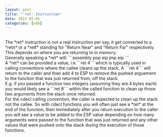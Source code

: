 ```yaml
---
layout: post
title: "'ret' Instruction"
date: 2022-05-01
categories: [x86]
---
```

<br>    
The *ret* instruction is not a real instruction per say, it get converted to a 
*retn* or a *retf* standing for "Return Near" and "Return Far" respectively. 
This depends on where you are returning to in memory.   
<br>    
Generally speaking a *ret* will:    
```assembly
pop eip
jmp eip
```    
<br>    
A *ret* can be provided a value, i.e.```ret 4``` which is typically used in
calling conventions where the callee cleans up the stack. A ```ret 4``` will 
return to the caller and then add 4 to ESP to remove the pushed arguement to 
the function that was just returned from, off the stack.     
<br>    
E.g. if you passed a function two integers (assuming they are 4 bytes each) you
would likely see a ```ret 8``` within the called function to clean up those two
arguments from the stack once returned.    
<br>    
For the cdecl calling convention, the caller is expected to clean up the stack 
not the callee. So with cdecl functions you will often just see a *ret* at the
end of the function, then immediately after you return execution to the caller 
you will see a value to be added to the ESP value depending on how many 
arguments were passed to the function that was just returned and any other 
values that were pushed onto the stack during the execution of those functions.
